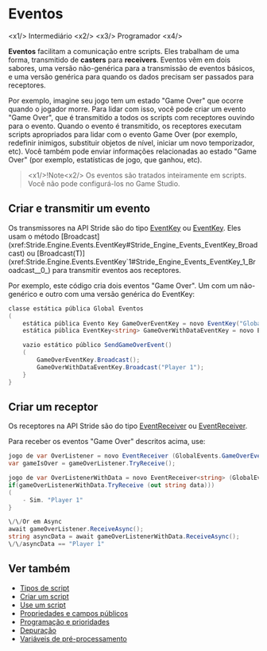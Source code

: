 # Eventos

<x1\/> Intermediário <x2\/>
<x3\/> Programador <x4\/>

**Eventos** facilitam a comunicação entre scripts. Eles trabalham de uma forma, transmitido de **casters** para **receivers**. Eventos vêm em dois sabores, uma versão não-genérica para a transmissão de eventos básicos, e uma versão genérica para quando os dados precisam ser passados para receptores.

Por exemplo, imagine seu jogo tem um estado "Game Over" que ocorre quando o jogador morre. Para lidar com isso, você pode criar um evento "Game Over", que é transmitido a todos os scripts com receptores ouvindo para o evento. Quando o evento é transmitido, os receptores executam scripts apropriados para lidar com o evento Game Over (por exemplo, redefinir inimigos, substituir objetos de nível, iniciar um novo temporizador, etc). Você também pode enviar informações relacionadas ao estado "Game Over" (por exemplo, estatísticas de jogo, que ganhou, etc).

> <x1\/>!Note<x2\/>
> Os eventos são tratados inteiramente em scripts. Você não pode configurá-los no Game Studio.

## Criar e transmitir um evento

Os transmissores na API Stride são do tipo [EventKey](xref:Stride.Engine.Events.EventKey) ou [EventKey<T>](xref:Stride.Engine.Events.EventKey`1). Eles usam o método [Broadcast](xref:Stride.Engine.Events.EventKey#Stride_Engine_Events_EventKey_Broadcast) ou [Broadcast(T)](xref:Stride.Engine.Events.EventKey`1#Stride_Engine_Events_EventKey_1_Broadcast__0_) para transmitir eventos aos receptores.

Por exemplo, este código cria dois eventos "Game Over". Um com um não-genérico e outro com uma versão genérica do EventKey:

```cs
classe estática pública Global Eventos
(
    estática pública Evento Key GameOverEventKey = novo EventKey("Global", "Game Over");
    estática pública EventKey<string> GameOverWithDataEventKey = novo EventKey<string>("Global", "Game Over With Data");

    vazio estático público SendGameOverEvent()
    (
        GameOverEventKey.Broadcast();
        GameOverWithDataEventKey.Broadcast("Player 1");
    }
}
```

## Criar um receptor

Os receptores na API Stride são do tipo [EventReceiver](xref:Stride.Engine.Events.EventReceiver) ou [EventReceiver<T>](xref:Stride.Engine.Events.EventReceiver`1).

Para receber os eventos "Game Over" descritos acima, use:

```cs
jogo de var OverListener = novo EventReceiver (GlobalEvents.GameOverEventKey);
var gameIsOver = gameOverListener.TryReceive();

jogo de var OverListenerWithData = novo EventReceiver<string> (GlobalEvents.GameOverWithDataEventKey);
if(gameOverListenerWithData.TryReceive (out string data)))
(
	- Sim. "Player 1"
}

\/\/Or em Async
await gameOverListener.ReceiveAsync();
string asyncData = await gameOverListenerWithData.ReceiveAsync();
\/\/asyncData == "Player 1"
```

## Ver também

* [Tipos de script](types-of-script.md)
* [Criar um script](create-a-script.md)
* [Use um script](use-a-script.md)
* [Propriedades e campos públicos](public-properties-and-fields.md)
* [Programação e prioridades](scheduling-and-priorities.md)
* [Depuração](debugging.md)
* [Variáveis de pré-processamento](preprocessor-variables.md)
